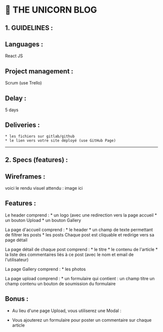 # 🦄 THE UNICORN BLOG

## 1. GUIDELINES :

## Languages :
React JS

## Project management :
Scrum (use Trello)

## Delay :
5 days

## Deliveries :
    * les fichiers sur gitlab/github
    * le lien vers votre site déployé (use GitHub Page)

______

## 2. Specs (features) :

## Wireframes :
voici le rendu visuel attendu :
image ici

## Features :
Le header comprend :
    * un logo (avec une redirection vers la page accueil
    * un bouton Upload
    * un bouton Gallery

La page d'accueil comprend :
    * le header
    * un champ de texte permettant de filtrer les posts
    * les posts 
        Chaque post est cliquable et redirige vers sa page détail

La page détail de chaque post comprend :
    * le titre 
    * le contenu de l'article
    * la liste des commentaires liés à ce post (avec le nom et email de l'utilisateur)
        
La page Gallery comprend :
    * les photos
    
La page upload comprend :
    * un formulaire qui contient :
        un champ titre
        un champ contenu
        un bouton de soumission du formulaire


## Bonus :

* Au lieu d'une page Upload, vous utiliserez une Modal :

* Vous ajouterez un formulaire pour poster un commentaire sur chaque article